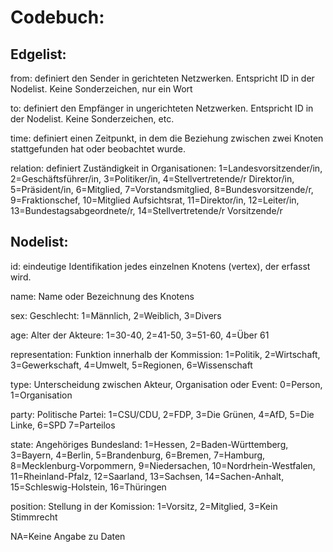 <h1>Codebuch: </h1>

<h2> Edgelist: </h2>

from: definiert den Sender in gerichteten Netzwerken. Entspricht ID in der Nodelist. Keine   Sonderzeichen, nur ein Wort <p>
to: definiert den Empfänger in ungerichteten Netzwerken. Entspricht ID in der Nodelist. Keine Sonderzeichen, etc.  <p>
time: definiert einen Zeitpunkt, in dem die Beziehung zwischen zwei Knoten stattgefunden hat oder beobachtet wurde. <p>
relation: definiert Zuständigkeit in Organisationen: 1=Landesvorsitzender/in, 2=Geschäftsführer/in, 3=Politiker/in, 4=Stellvertretende/r Direktor/in, 5=Präsident/in, 6=Mitglied, 7=Vorstandsmitglied, 8=Bundesvorsitzende/r, 9=Fraktionschef, 10=Mitglied Aufsichtsrat, 11=Direktor/in, 12=Leiter/in, 13=Bundestagsabgeordnete/r, 14=Stellvertretende/r Vorsitzende/r <p>

<h2 style="#000080"> Nodelist: </h2>

id: eindeutige Identifikation jedes einzelnen Knotens (vertex), der erfasst wird. <p>
name: Name oder Bezeichnung des Knotens <p>
sex: Geschlecht: 1=Männlich, 2=Weiblich, 3=Divers <p>
age: Alter der Akteure: 1=30-40, 2=41-50, 3=51-60, 4=Über 61 <p>
representation: Funktion innerhalb der Kommission: 1=Politik, 2=Wirtschaft, 3=Gewerkschaft, 4=Umwelt, 5=Regionen, 6=Wissenschaft <p>
type: Unterscheidung zwischen Akteur, Organisation oder Event: 0=Person, 1=Organisation <p>
party: Politische Partei: 1=CSU/CDU, 2=FDP, 3=Die Grünen, 4=AfD, 5=Die Linke, 6=SPD 7=Parteilos <p>
state: Angehöriges Bundesland: 1=Hessen, 2=Baden-Württemberg, 3=Bayern, 4=Berlin, 5=Brandenburg, 6=Bremen, 7=Hamburg, 8=Mecklenburg-Vorpommern, 9=Niedersachen, 10=Nordrhein-Westfalen, 11=Rheinland-Pfalz, 12=Saarland, 13=Sachsen, 14=Sachen-Anhalt, 15=Schleswig-Holstein, 16=Thüringen <p>
position: Stellung in der Komission: 1=Vorsitz, 2=Mitglied, 3=Kein Stimmrecht <p>

NA=Keine Angabe zu Daten
